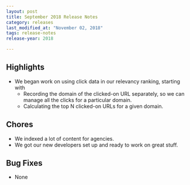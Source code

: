 ```yaml
---
layout: post
title: September 2018 Release Notes
category: releases
last_modified_at: "November 02, 2018"
tags: release-notes
release-year: 2018

---
```


## Highlights
* We began work on using click data in our relevancy ranking, starting with
  * Recording the domain of the clicked-on URL separately, so we can manage all the clicks for a particular domain.
  * Calculating the top N clicked-on URLs for a given domain.

## Chores
* We indexed a lot of content for agencies.
* We got our new developers set up and ready to work on great stuff.

## Bug Fixes
* None
